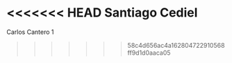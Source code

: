 <<<<<<< HEAD
Santiago Cediel
=======
Carlos Cantero 1 
>>>>>>> 58c4d656ac4a162804722910568ff9d1d0aaca05
